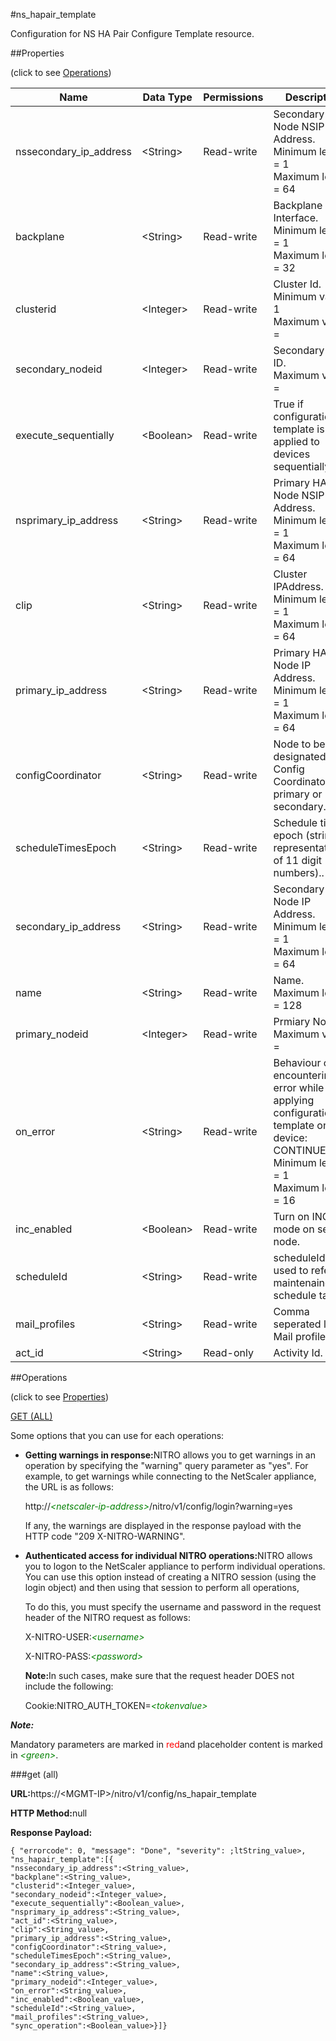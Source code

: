 #ns_hapair_template

Configuration for NS HA Pair Configure Template resource.


##Properties 
<span>(click to see [Operations](#opera))</span>


<table><thead><tr><th>Name</th><th>Data Type</th><th>Permissions</th><th>Description</th></tr></thead><tbody><tr><td>nssecondary_ip_address</td><td>&lt;String></td><td>Read-write</td><td>Secondary HA Node NSIP Address.<br>Minimum length = 1<br>Maximum length = 64</td></tr><tr><td>backplane</td><td>&lt;String></td><td>Read-write</td><td>Backplane Interface.<br>Minimum length = 1<br>Maximum length = 32</td></tr><tr><td>clusterid</td><td>&lt;Integer></td><td>Read-write</td><td>Cluster Id.<br>Minimum value = 1<br>Maximum value =</td></tr><tr><td>secondary_nodeid</td><td>&lt;Integer></td><td>Read-write</td><td>Secondary Node ID.<br>Maximum value =</td></tr><tr><td>execute_sequentially</td><td>&lt;Boolean></td><td>Read-write</td><td>True if configuration template is to be applied to devices sequentially.</td></tr><tr><td>nsprimary_ip_address</td><td>&lt;String></td><td>Read-write</td><td>Primary HA Node NSIP Address.<br>Minimum length = 1<br>Maximum length = 64</td></tr><tr><td>clip</td><td>&lt;String></td><td>Read-write</td><td>Cluster IPAddress.<br>Minimum length = 1<br>Maximum length = 64</td></tr><tr><td>primary_ip_address</td><td>&lt;String></td><td>Read-write</td><td>Primary HA Node IP Address.<br>Minimum length = 1<br>Maximum length = 64</td></tr><tr><td>configCoordinator</td><td>&lt;String></td><td>Read-write</td><td>Node to be designated as Config Coordinator - primary or secondary.</td></tr><tr><td>scheduleTimesEpoch</td><td>&lt;String></td><td>Read-write</td><td>Schedule time epoch (string representation of 11 digit numbers)..</td></tr><tr><td>secondary_ip_address</td><td>&lt;String></td><td>Read-write</td><td>Secondary HA Node IP Address.<br>Minimum length = 1<br>Maximum length = 64</td></tr><tr><td>name</td><td>&lt;String></td><td>Read-write</td><td>Name.<br>Maximum length = 128</td></tr><tr><td>primary_nodeid</td><td>&lt;Integer></td><td>Read-write</td><td>Prmiary Node ID.<br>Maximum value =</td></tr><tr><td>on_error</td><td>&lt;String></td><td>Read-write</td><td>Behaviour on encountering error while applying configuration template on a device: CONTINUE|EXIT.<br>Minimum length = 1<br>Maximum length = 16</td></tr><tr><td>inc_enabled</td><td>&lt;Boolean></td><td>Read-write</td><td>Turn on INC mode on self node.</td></tr><tr><td>scheduleId</td><td>&lt;String></td><td>Read-write</td><td>scheduleId is used to refer maintenaince schedule task.</td></tr><tr><td>mail_profiles</td><td>&lt;String></td><td>Read-write</td><td>Comma seperated list of Mail profiles.</td></tr><tr><td>act_id</td><td>&lt;String></td><td>Read-only</td><td>Activity Id.</td></tr></tbody></table>
##Operations 
<span>(click to see [Properties](#prope))</span>


[GET (ALL)](#get-)


Some options that you can use for each operations:
<ul><li><p><b>Getting warnings in response:</b>NITRO allows you to get warnings in an operation by specifying the "warning" query parameter as "yes". For example, to get warnings while connecting to the NetScaler appliance, the URL is as follows:</p><p>http://<span style="color:green;font-style:italic;">&lt;netscaler-ip-address&gt;</span>/nitro/v1/config/login?warning=yes</p><p>If any, the warnings are displayed in the response payload with the HTTP code "209 X-NITRO-WARNING".</p></li><li><p><b>Authenticated access for individual NITRO operations:</b>NITRO allows you to logon to the NetScaler appliance to perform individual operations. You can use this option instead of creating a NITRO session (using the login object) and then using that session to perform all operations,</p><p>To do this, you must specify the username and password in the request header of the NITRO request as follows:</p><p>X-NITRO-USER:<span style="color:green;font-style:italic;">&lt;username&gt;</span></p><p>X-NITRO-PASS:<span style="color:green;font-style:italic;">&lt;password&gt;</span></p><p><b>Note:</b>In such cases, make sure that the request header DOES not include the following:</p><p>Cookie:NITRO_AUTH_TOKEN=<span style="color:green;font-style:italic;">&lt;tokenvalue&gt;</span></p></li></ul>



***Note:*** 
Mandatory parameters are marked in <span style="color:#FF0000;">red</span>and placeholder content is marked in <span style="color:green;font-style:italic">&lt;green&gt;</span>.

###get (all)



<b>URL:</b>https://&lt;MGMT-IP&gt;/nitro/v1/config/ns_hapair_template
<b>HTTP Method:</b>null
<b>Response Payload: </b>```{ "errorcode": 0, "message": "Done", "severity": ;ltString_value>, "ns_hapair_template":[{"nssecondary_ip_address":<String_value>,"backplane":<String_value>,"clusterid":<Integer_value>,"secondary_nodeid":<Integer_value>,"execute_sequentially":<Boolean_value>,"nsprimary_ip_address":<String_value>,"act_id":<String_value>,"clip":<String_value>,"primary_ip_address":<String_value>,"configCoordinator":<String_value>,"scheduleTimesEpoch":<String_value>,"secondary_ip_address":<String_value>,"name":<String_value>,"primary_nodeid":<Integer_value>,"on_error":<String_value>,"inc_enabled":<Boolean_value>,"scheduleId":<String_value>,"mail_profiles":<String_value>,"sync_operation":<Boolean_value>}]}```



